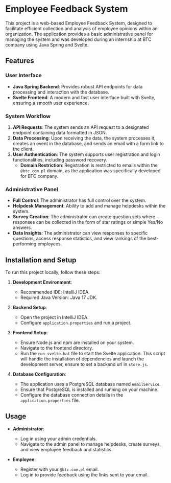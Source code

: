# Employee Feedback System

This project is a web-based Employee Feedback System, designed to facilitate efficient collection and analysis of employee opinions within an organization. The application provides a basic administrative panel for managing the system and was developed during an internship at BTC company using Java Spring and Svelte.

## Features

### User Interface
- **Java Spring Backend**: Provides robust API endpoints for data processing and interaction with the database.
- **Svelte Frontend**: A modern and fast user interface built with Svelte, ensuring a smooth user experience.

### System Workflow
1. **API Requests**: The system sends an API request to a designated endpoint containing data formatted in JSON.
2. **Data Processing**: Upon receiving the data, the system processes it, creates an event in the database, and sends an email with a form link to the client.
3. **User Authentication**: The system supports user registration and login functionalities, including password recovery.
    - **Domain Restriction**: Registration is restricted to emails within the `@btc.com.pl` domain, as the application was specifically developed for BTC company.

### Administrative Panel
- **Full Control**: The administrator has full control over the system.
- **Helpdesk Management**: Ability to add and manage helpdesks within the system.
- **Survey Creation**: The administrator can create question sets where responses can be collected in the form of star ratings or simple Yes/No answers.
- **Data Insights**: The administrator can view responses to specific questions, access response statistics, and view rankings of the best-performing employees.

## Installation and Setup

To run this project locally, follow these steps:

1. **Development Environment**:
    - Recommended IDE: IntelliJ IDEA.
    - Required Java Version: Java 17 JDK.

2. **Backend Setup**:
    - Open the project in IntelliJ IDEA.
    - Configure `application.properties` and run a project.

3. **Frontend Setup**:
    - Ensure Node.js and npm are installed on your system.
    - Navigate to the frontend directory.
    - Run the `run-svelte.bat` file to start the Svelte application. This script will handle the installation of dependencies and launch the development server, ensure to set a backend url in `store.js`.

4. **Database Configuration**:
    - The application uses a PostgreSQL database named `emailService`.
    - Ensure that PostgreSQL is installed and running on your machine.
    - Configure the database connection details in the `application.properties` file.

## Usage

- **Administrator**:
    - Log in using your admin credentials.
    - Navigate to the admin panel to manage helpdesks, create surveys, and view employee feedback and statistics.

- **Employee**:
    - Register with your `@btc.com.pl` email.
    - Log in to provide feedback using the links sent to your email.